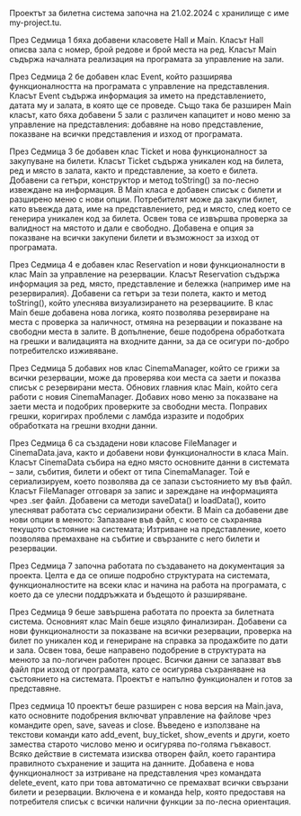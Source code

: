 Проектът за билетна система започна на 21.02.2024 с хранилище с име my-project.tu.

През Седмица 1 бяха добавени класовете Hall и Main. Класът Hall описва зала с номер, брой редове и брой места на ред. Класът Main съдържа началната реализация на програмата за управление на зали.

През Седмица 2 бе добавен клас Event, който разширява функционалността на програмата с управление на представления. Класът Event съдържа информация за името на представлението, датата му и залата, в която ще се проведе. Също така бе разширен Main класът, като бяха добавени 5 зали с различен капацитет и ново меню за управление на представления: добавяне на ново представление, показване на всички представления и изход от програмата.

През Седмица 3 бе добавен клас Ticket и нова функционалност за закупуване на билети. Класът Ticket съдържа уникален код на билета, ред и място в залата, както и представление, за което е билета. Добавени са гетъри, конструктор и метод toString() за по-лесно извеждане на информация. В Main класа е добавен списък с билети и разширено меню с нови опции. Потребителят може да закупи билет, като въвежда дата, име на представлението, ред и място, след което се генерира уникален код за билета. Освен това се извършва проверка за валидност на мястото и дали е свободно. Добавена е опция за показване на всички закупени билети и възможност за изход от програмата.

През Седмица 4 е добавен клас Reservation и нови функционалности в клас Main за управление на резервации. Класът Reservation съдържа информация за ред, място, представление и бележка (например име на резервиралия). Добавени са гетъри за тези полета, както и метод toString(), който улеснява визуализирането на резервациите.
В клас Main беше добавена нова логика, която позволява резервиране на места с проверка за наличност, отмяна на резервации и показване на свободни места в залите. В допълнение, беше подобрена обработката на грешки и валидацията на входните данни, за да се осигури по-добро потребителско изживяване.


През Седмица 5 добавих нов клас CinemaManager, който се грижи за всички резервации, може да проверява кои места са заети и показва списък с резервирани места. Обнових главния клас Main, който сега работи с новия CinemaManager. Добавих ново меню за показване на заети места и подобрих проверките за свободни места. Поправих грешки, коригирах проблеми с ламбда изразите и подобрих обработката на грешни входни данни.

През Седмица 6 са създадени нови класове FileManager и CinemaData.java, както и добавени нови функционалности в класа Main.
Класът CinemaData събира на едно място основните данни в системата – зали, събития, билети и обект от типа CinemaManager. Той е сериализируем, което позволява да се запази състоянието му във файл.
Класът FileManager отговаря за запис и зареждане на информацията чрез .ser файл. Добавени са методи saveData() и loadData(), които улесняват работата със сериализирани обекти.
В Main са добавени две нови опции в менюто:
Запазване във файл, с което се съхранява текущото състояние на системата;
Изтриване на представление, което позволява премахване на събитие и свързаните с него билети и резервации.

През Седмица 7 започна работата по създаването на документация за проекта. Целта е да се опише подробно структурата на системата, функционалностите на всеки клас и начина на работа на програмата, с което да се улесни поддръжката и бъдещото ѝ разширяване.


През Седмица 9 беше завършена работата по проекта за билетната система. Основният клас Main беше изцяло финализиран. Добавени са нови функционалности за показване на всички резервации, проверка на билет по уникален код и генериране на справка за продажбите по дати и зала. Освен това, беше направено подобрение в структурата на менюто за по-логичен работен процес. Всички данни се запазват във файл при изход от програмата, като се осигурява съхраняване на състоянието на системата. Проектът е напълно функционален и готов за представяне.


През седмица 10 проектът беше разширен с нова версия на Main.java, като основните подобрения включват управление на файлове чрез командите open, save, saveas и close. Въведено е използване на текстови команди като add_event, buy_ticket, show_events и други, което замества старото числово меню и осигурява по-голяма гъвкавост. Всяко действие в системата изисква отворен файл, което гарантира правилното съхранение и защита на данните. Добавена е нова функционалност за изтриване на представления чрез командата delete_event, като при това автоматично се премахват всички свързани билети и резервации. Включена е и команда help, която предоставя на потребителя списък с всички налични функции за по-лесна ориентация.
